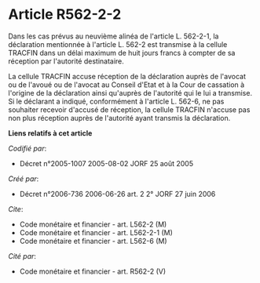 # Article R562-2-2

Dans les cas prévus au neuvième alinéa de l'article L. 562-2-1, la déclaration mentionnée à l'article L. 562-2 est transmise
à la cellule TRACFIN dans un délai maximum de huit jours francs à compter de sa réception par l'autorité destinataire.

La cellule TRACFIN accuse réception de la déclaration auprès de l'avocat ou de l'avoué ou de l'avocat au Conseil d'Etat et à
la Cour de cassation à l'origine de la déclaration ainsi qu'auprès de l'autorité qui le lui a transmise. Si le déclarant a
indiqué, conformément à l'article L. 562-6, ne pas souhaiter recevoir d'accusé de réception, la cellule TRACFIN n'accuse pas
non plus réception auprès de l'autorité ayant transmis la déclaration.

**Liens relatifs à cet article**

_Codifié par_:

  - Décret n°2005-1007 2005-08-02 JORF 25 août 2005

_Créé par_:

  - Décret n°2006-736 2006-06-26 art. 2 2° JORF 27 juin 2006

_Cite_:

  - Code monétaire et financier - art. L562-2 (M)
  - Code monétaire et financier - art. L562-2-1 (M)
  - Code monétaire et financier - art. L562-6 (M)

_Cité par_:

  - Code monétaire et financier - art. R562-2 (V)
